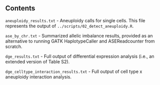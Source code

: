 ## Contents

`aneuploidy_results.txt`  -  Aneuploidy calls for single cells. This file represents the output of `../scripts/02_detect_aneuploidy.R`.

`ase_by_chr.txt`  -  Summarized allelic imbalance results, provided as an alternative to running GATK HaplotypeCaller and ASEReadcounter from scratch.

`dge_results.txt`  -  Full output of differential expression analysis (i.e., an extended version of Table S2). 

`dge_celltype_interaction_results.txt` - Full output of cell type x aneuploidy interaction analysis.
